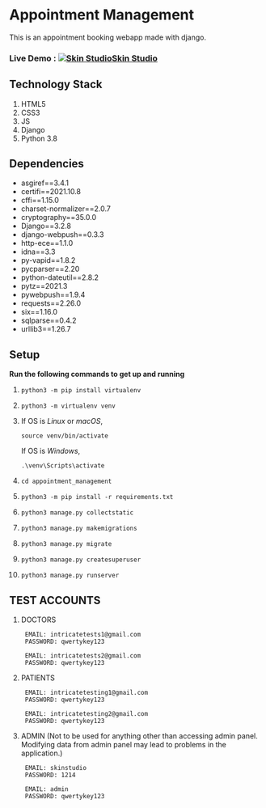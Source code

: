 # Appointment Management

This is an appointment booking webapp made with django.

### Live Demo : [![Skin Studio](./appointment_management/static/images/favicon.ico)Skin Studio](https://skinstudio.pythonanywhere.com)


## Technology Stack

1. HTML5
2. CSS3
3. JS
4. Django
5. Python 3.8


## Dependencies

- asgiref==3.4.1
- certifi==2021.10.8
- cffi==1.15.0
- charset-normalizer==2.0.7
- cryptography==35.0.0
- Django==3.2.8
- django-webpush==0.3.3
- http-ece==1.1.0
- idna==3.3
- py-vapid==1.8.2
- pycparser==2.20
- python-dateutil==2.8.2
- pytz==2021.3
- pywebpush==1.9.4
- requests==2.26.0
- six==1.16.0
- sqlparse==0.4.2
- urllib3==1.26.7

## Setup

**Run the following commands to get up and running**

1. `python3 -m pip install virtualenv`
2. `python3 -m virtualenv venv`

    

3. If OS is *Linux* or *macOS*,

    `source venv/bin/activate`

    If OS is *Windows*,

    `.\venv\Scripts\activate`

4. `cd appointment_management`
5. `python3 -m pip install -r requirements.txt`
6. `python3 manage.py collectstatic`
7. `python3 manage.py makemigrations`
8. `python3 manage.py migrate`
9. `python3 manage.py createsuperuser`
10. `python3 manage.py runserver`


## TEST ACCOUNTS

1. DOCTORS

        EMAIL: intricatetests1@gmail.com
        PASSWORD: qwertykey123

        EMAIL: intricatetests2@gmail.com
        PASSWORD: qwertykey123
2. PATIENTS

        EMAIL: intricatetesting1@gmail.com
        PASSWORD: qwertykey123

        EMAIL: intricatetesting2@gmail.com
        PASSWORD: qwertykey123

3. ADMIN (Not to be used for anything other than accessing admin panel. Modifying data from admin panel may lead to problems in the application.)

        EMAIL: skinstudio
        PASSWORD: 1214

        EMAIL: admin
        PASSWORD: qwertykey123